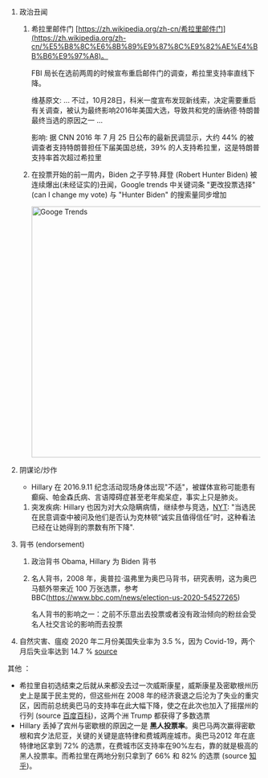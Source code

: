 

1. 政治丑闻
    1. 希拉里邮件门 [https://zh.wikipedia.org/zh-cn/希拉里邮件门](https://zh.wikipedia.org/zh-cn/%E5%B8%8C%E6%8B%89%E9%87%8C%E9%82%AE%E4%BB%B6%E9%97%A8)。

        FBI 局长在选前两周的时候宣布重启邮件门的调查，希拉里支持率直线下降。

        维基原文: ... 不过，10月28日，科米一度宣布发现新线索，决定需要重启有关调查，被认为最终影响2016年美国大选，导致共和党的唐纳德·特朗普最终当选的原因之一 ...

        影响: 据 CNN 2016 年 7 月 25 日公布的最新民调显示，大约 44% 的被调查者支持特朗普担任下届美国总统，39% 的人支持希拉里，这是特朗普支持率首次超过希拉里
    2. 在投票开始的前一周内，Biden 之子亨特.拜登 (Robert Hunter Biden) 被连续爆出(未经证实的)丑闻，Google trends 中关键词条 "更改投票选择" (can I change my vote) 与 "Hunter Biden" 的搜索量同步增加

        <img src="http://git.io/JkTES" alt="Googe Trends" width="500px">


2. 阴谋论/炒作
    - Hillary 在 2016.9.11 纪念活动现场身体出现"不适"，被媒体宣称可能患有癫痫、帕金森氏病、言语障碍症甚至老年痴呆症，事实上只是肺炎。 
    
    1. 突发疾病: Hillary 也因为对大众隐瞒病情，继续参与竞选，[NYT](https://cn.nytimes.com/world/20160913/hillary-clinton-pneumonia/): "当选民在民意调查中被问及他们是否认为克林顿“诚实且值得信任”时，这种看法已经在让她得到的票数有所下降".


3. 背书 (endorsement) 
    1. 政治背书 Obama, Hillary 为 Biden 背书
    2. 名人背书，2008 年，奥普拉·温弗里为奥巴马背书，研究表明，这为奥巴马额外带来近 100 万张选票，参考 BBC(https://www.bbc.com/news/election-us-2020-54527265) 

        名人背书的影响之一：之前不乐意出去投票或者没有政治倾向的粉丝会受名人社交言论的影响而去投票

4. 自然灾害、瘟疫
    2020 年二月份美国失业率为 3.5 %，因为 Covid-19，两个月后失业率达到 14.7 % [source](https://www.trtworld.com/magazine/key-factors-influencing-us-presidential-election-2020-41106)

    

其他 ：
- 希拉里自初选结束之后就从来都没去过一次威斯康星，威斯康星及密歇根州历史上是属于民主党的，但这些州在 2008 年的经济衰退之后沦为了失业的重灾区，因而前总统奥巴马的支持率在此大幅下降，使之在此次也加入了摇摆州的行列 (source [百度百科](https://baike.baidu.com/item/红州与蓝州))，这两个洲 Trump 都获得了多数选票
- Hillary 丢掉了宾州与密歇根的原因之一是 **黑人投票率**。奥巴马两次赢得密歇根和宾夕法尼亚，关键的关键是底特律和费城两座城市。奥巴马2012 年在底特律地区拿到 72% 的选票，在费城市区支持率在90%左右，靠的就是极高的黑人投票率。而希拉里在两地分别只拿到了 66% 和 82% 的选票 (source [知乎](https://zhuanlan.zhihu.com/p/23553662))。
